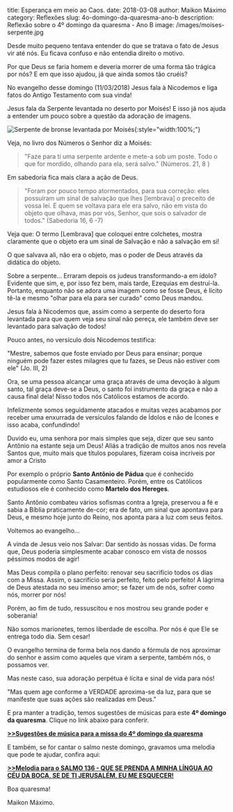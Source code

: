 ﻿title: Esperança em meio ao Caos.
date: 2018-03-08
author: Maikon Máximo
category: Reflexões
slug: 4o-domingo-da-quaresma-ano-b
description: Reflexão sobre o 4º domingo da quaresma - Ano B
image: /images/moises-serpente.jpg


Desde muito pequeno tentava entender do que se tratava o fato de Jesus vir até nós. Eu ficava confuso e não entendia direito o motivo. 

Por que Deus se faria homem e deveria morrer de uma forma tão trágica por nós? E em que isso ajudou, já que ainda somos tão cruéis? 

No evangelho desse domingo (11/03/2018) Jesus fala à Nicodemos e liga fatos do Antigo Testamento com sua vinda! 

Jesus fala da Serpente levantada no deserto por Moisés! E isso já nos ajuda a entender um pouco sobre a questão da adoração de imagens. 

![Serpente de bronse levantada por Moisés](/images/moises-serpente.jpg){:style="width:100%;"}

Veja, no livro dos Números o Senhor diz a Moisés:

> "Faze para ti uma serpente ardente e mete-a sob um poste. Todo o que for mordido, olhando para ela, será salvo."
(Números. 21, 8 )

Em sabedoria fica mais clara a ação de Deus.

>"Foram por pouco tempo atormentados, para sua correção: eles possuíram um sinal de salvação que lhes [lembrava] o preceito de vossa lei.
E quem se voltava para ele era salvo, não em vista do objeto que olhava, mas por vós, Senhor, que sois o salvador de todos."
(Sabedoria 16, 6 -7)

Veja que: 
O termo [Lembrava] que coloquei entre colchetes, mostra claramente que o objeto era um sinal de Salvação e não a salvação em si! 

O que salvava ali, não era o objeto, mas o poder de Deus através da didática do objeto.

Sobre a serpente... Erraram depois os judeus transformando-a em ídolo? Evidente que sim, e, por isso fez bem, mais tarde, Ezequias em destruí-la.
Portanto, enquanto não se adora uma imagem como se fosse Deus, é lícito tê-la e mesmo "olhar para ela para ser curado" como Deus mandou.

Jesus fala à Nicodemos que, assim como a serpente do deserto fora levantada para que quem veja seu sinal não pereça, ele também deve ser levantado para salvação de todos! 

Pouco antes, no versículo dois Nicodemos testifica:

"Mestre, sabemos que foste enviado por Deus para ensinar; porque ninguém pode fazer estes milagres que tu fazes, se Deus não estiver com ele" (Jo. III, 2)

Ora, se uma pessoa alcançar uma graça através de uma devoção à algum santo, tal graça deve-se a Deus, o santo foi instrumento da graça e não a causa final dela! Nisso todos nós Católicos estamos de acordo.

Infelizmente somos seguidamente atacados e muitas vezes acabamos por receber uma enxurrada de versículos falando de Ídolos e não de Ícones e isso acaba, confundindo! 

Duvido eu, uma senhora por mais simples que seja, dizer que seu santo Antônio na estante seja um Deus! Aliás a tradição de muitos anos nos revela Santos que, muito mais que títulos populares, fizeram coisa incríveis por amor a Cristo

Por exemplo o próprio **Santo Antônio de Pádua** que é conhecido popularmente como Santo Casamenteiro. Porém, entre os Católicos estudiosos ele é conhecido como **Martelo dos Hereges**.

Santo Antônio combateu vários sofismas contra a Igreja,
preservou a fé e sabia a Bíblia praticamente de-cor; era de fato, um sinal que apontava para Deus, e mesmo hoje junto do Reino, nos aponta para a luz com seus feitos.

Voltemos ao evangelho...

A vinda de Jesus veio nos Salvar: Dar sentido às nossas vidas. De forma que, Deus poderia simplesmente acabar conosco em vista de nossos péssimos modos de agir!

Mas Deus compila o plano perfeito: renovar seu sacrifício todos os dias com a Missa. Assim, o sacrifício seria perfeito, feito pelo perfeito! A lágrima de Deus atestada no seu imenso amor; se fazer um de nós, sofrer como nós, morrer por nós! 

Porém, ao fim de tudo, ressuscitou e nos mostrou seu grande poder e soberania!

Não somos marionetes, temos liberdade de escolha. Por nós é que Ele se entrega todo dia. Sem cesar! 

O evangelho termina de forma bela nos dando a fórmula de nos aproximar do senhor e assim como aqueles que viram a serpente, também nós, o possamos ver.

Mas neste caso, sua adoração perpétua é lícita e sinal de vida para nós!

"Mas quem age conforme a VERDADE
aproxima-se da luz, 
para que se manifeste 
que suas ações são realizadas em Deus."

E pra manter a tradição, temos sugestões de músicas para este **4º domingo da quaresma**.
Clique no link abaixo para conferir.

**[>>Sugestões de música para a missa do 4º domingo da quaresma](https://musicasparamissa.com.br/sugestoes-para/4o-domingo-da-quaresma-ano-b/)**

E também, se for cantar o salmo neste domingo, gravamos uma melodia que pode te ajudar,
confira aqui:

**[>>Melodia para o SALMO 136 - QUE SE PRENDA A MINHA LÍNGUA AO CÉU DA BOCA, SE DE TI JERUSALÉM, EU ME ESQUECER!](https://musicasparamissa.com.br/musica/salmo-136-que-se-prenda-a-minha-lingua-ao-ceu-da-boca-se-de-ti-jerusalem-eu-me-esquecer/)**

Boa quaresma!

Maikon Máximo.
